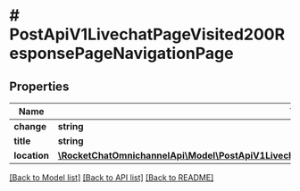 # # PostApiV1LivechatPageVisited200ResponsePageNavigationPage

## Properties

Name | Type | Description | Notes
------------ | ------------- | ------------- | -------------
**change** | **string** |  | [optional]
**title** | **string** |  | [optional]
**location** | [**\RocketChatOmnichannelApi\Model\PostApiV1LivechatPageVisited200ResponsePageNavigationPageLocation**](PostApiV1LivechatPageVisited200ResponsePageNavigationPageLocation.md) |  | [optional]

[[Back to Model list]](../../README.md#models) [[Back to API list]](../../README.md#endpoints) [[Back to README]](../../README.md)
